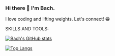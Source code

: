 ### Hi there 👋 I'm Bach.

I love coding and lifting weights. Let's connect! 😁

SKILLS AND TOOLS:


[![Bach's GitHub stats](https://github-readme-stats.vercel.app/api?username=bachdumpling)](https://github.com/bachdumpling/github-readme-stats?theme=solarized-dark)

[![Top Langs](https://github-readme-stats.vercel.app/api/top-langs/?username=bachdumpling)](https://github.com/bachdumpling/github-readme-stats)

<!--
**bachdumpling/bachdumpling** is a ✨ _special_ ✨ repository because its `README.md` (this file) appears on your GitHub profile.

Here are some ideas to get you started:

- 🔭 I’m currently working on ...
- 🌱 I’m currently learning ...
- 👯 I’m looking to collaborate on ...
- 🤔 I’m looking for help with ...
- 💬 Ask me about ...
- 📫 How to reach me: ...
- 😄 Pronouns: ...
- ⚡ Fun fact: ...
-->
